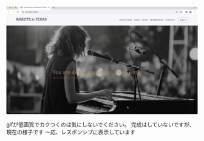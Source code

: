 ![gif](https://github.com/insectsintexas/fanbase/blob/main/how_it_looks.gif)

gifが低画質でカクつくのは気にしないでください。
完成はしていないですが、現在の様子です
一応、レスポンシブに表示しています
